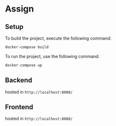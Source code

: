 # Assign
## Setup 
To build the project, execute the following command:


```bash
docker-compose build
```

To run the project, use the following command:
```bash
docker-compose up
```
## Backend
hosted in `http://localhost:8000/`

## Frontend
hosted in `http://localhost:8080/`